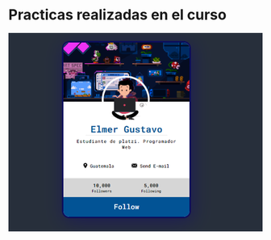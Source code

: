 # Practicas realizadas en el curso

![}](https://github.com/elmergustavo/CursosPlatzi/blob/master/Curso%20de%20Fronted%20Developer/Practica%20Card/img/1.PNG)
